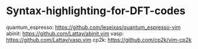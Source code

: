 # Syntax-highlighting-for-DFT-codes

quantum_espresso:
https://github.com/leseixas/quantum_espresso-vim
abinit:
https://github.com/Lattay/abinit.vim
vasp:
https://github.com/Lattay/vasp.vim
cp2k:
https://github.com/cp2k/vim-cp2k
